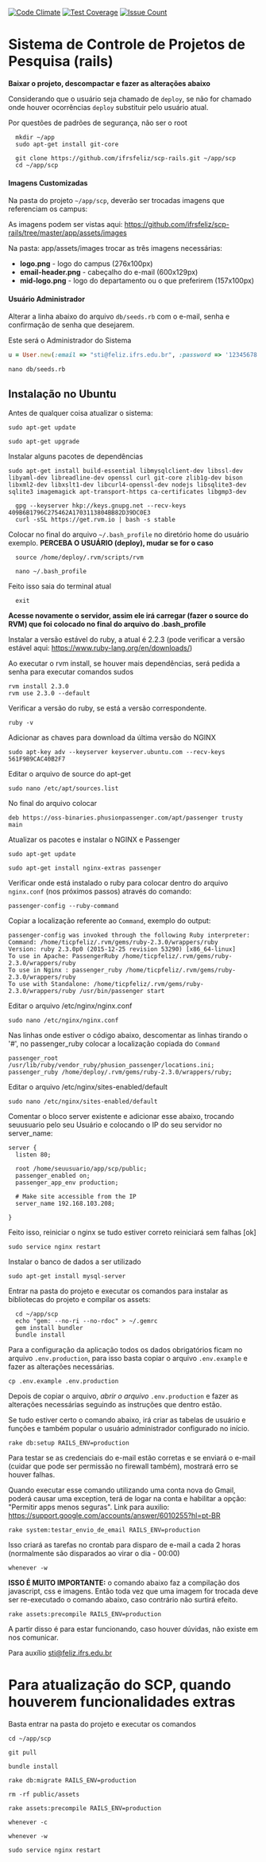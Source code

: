 [![Code Climate](https://codeclimate.com/github/ifrsfeliz/scp-rails/badges/gpa.svg)](https://codeclimate.com/github/ifrsfeliz/scp-rails)
[![Test Coverage](https://codeclimate.com/github/ifrsfeliz/scp-rails/badges/coverage.svg)](https://codeclimate.com/github/ifrsfeliz/scp-rails/coverage)
[![Issue Count](https://codeclimate.com/github/ifrsfeliz/scp-rails/badges/issue_count.svg)](https://codeclimate.com/github/ifrsfeliz/scp-rails)

# Sistema de Controle de Projetos de Pesquisa (rails)

**Baixar o projeto, descompactar e fazer as alterações abaixo**

Considerando que o usuário seja chamado de `deploy`, se não for chamado onde houver ocorrências `deploy` substituir pelo usuário atual.

Por questões de padrões de segurança, não ser o root

```console
  mkdir ~/app
  sudo apt-get install git-core

  git clone https://github.com/ifrsfeliz/scp-rails.git ~/app/scp
  cd ~/app/scp
```

#### Imagens Customizadas

Na pasta do projeto `~/app/scp`, deverão ser trocadas imagens que referenciam os campus:

As imagens podem ser vistas aqui: https://github.com/ifrsfeliz/scp-rails/tree/master/app/assets/images

Na pasta: app/assets/images trocar as três imagens necessárias:

* **logo.png** - logo do campus (276x100px)
* **email-header.png** - cabeçalho do e-mail (600x129px)
* **mid-logo.png** - logo do departamento ou o que preferirem (157x100px)

#### Usuário Administrador

Alterar a linha abaixo do arquivo `db/seeds.rb` com o e-mail, senha e confirmação de senha que desejarem.

Este será o Administrador do Sistema

```ruby
u = User.new(:email => "sti@feliz.ifrs.edu.br", :password => '12345678', :password_confirmation => '12345678')
```

```console
nano db/seeds.rb
```

## Instalação no Ubuntu

Antes de qualquer coisa atualizar o sistema:

```console
sudo apt-get update
```

```console
sudo apt-get upgrade
```

Instalar alguns pacotes de dependências

```console
sudo apt-get install build-essential libmysqlclient-dev libssl-dev libyaml-dev libreadline-dev openssl curl git-core zlib1g-dev bison libxml2-dev libxslt1-dev libcurl4-openssl-dev nodejs libsqlite3-dev sqlite3 imagemagick apt-transport-https ca-certificates libgmp3-dev
```

```console
  gpg --keyserver hkp://keys.gnupg.net --recv-keys 409B6B1796C275462A1703113804BB82D39DC0E3
  curl -sSL https://get.rvm.io | bash -s stable
```

Colocar no final do arquivo `~/.bash_profile` no diretório home do usuário exemplo. **PERCEBA O USUÁRIO (deploy), mudar se for o caso**

```console
  source /home/deploy/.rvm/scripts/rvm
```

```console
  nano ~/.bash_profile
```

Feito isso saia do terminal atual

```console
  exit
```

**Acesse novamente o servidor, assim ele irá carregar (fazer o source do RVM) que foi colocado no final do arquivo do .bash_profile**

Instalar a versão estável do ruby, a atual é 2.2.3 (pode verificar a versão estável aqui: https://www.ruby-lang.org/en/downloads/)

Ao executar o rvm install, se houver mais dependências, será pedida a senha para executar comandos sudos

```console
rvm install 2.3.0
rvm use 2.3.0 --default
```


Verificar a versão do ruby, se está a versão correspondente.

```console
ruby -v
```

Adicionar as chaves para download da última versão do NGINX

```console
sudo apt-key adv --keyserver keyserver.ubuntu.com --recv-keys 561F9B9CAC40B2F7
```

Editar o arquivo de source do apt-get

```console
sudo nano /etc/apt/sources.list
```

No final do arquivo colocar

```console
deb https://oss-binaries.phusionpassenger.com/apt/passenger trusty main
```

Atualizar os pacotes e instalar o NGINX e Passenger

```console
sudo apt-get update
```

```console
sudo apt-get install nginx-extras passenger
```


Verificar onde está instalado o ruby para colocar dentro do arquivo `nginx.conf` (nos próximos passos) através do comando:

```console
passenger-config --ruby-command
```

Copiar a localização referente ao `Command`, exemplo do output:

```console
passenger-config was invoked through the following Ruby interpreter:
Command: /home/ticpfeliz/.rvm/gems/ruby-2.3.0/wrappers/ruby
Version: ruby 2.3.0p0 (2015-12-25 revision 53290) [x86_64-linux]
To use in Apache: PassengerRuby /home/ticpfeliz/.rvm/gems/ruby-2.3.0/wrappers/ruby
To use in Nginx : passenger_ruby /home/ticpfeliz/.rvm/gems/ruby-2.3.0/wrappers/ruby
To use with Standalone: /home/ticpfeliz/.rvm/gems/ruby-2.3.0/wrappers/ruby /usr/bin/passenger start
```

Editar o arquivo /etc/nginx/nginx.conf

```console
sudo nano /etc/nginx/nginx.conf
```

Nas linhas onde estiver o código abaixo, descomentar as linhas tirando o '#', no passenger_ruby colocar a localização copiada do `Command`

```nginx
passenger_root /usr/lib/ruby/vendor_ruby/phusion_passenger/locations.ini;
passenger_ruby /home/deploy/.rvm/gems/ruby-2.3.0/wrappers/ruby;
```

Editar o arquivo /etc/nginx/sites-enabled/default

```console
sudo nano /etc/nginx/sites-enabled/default
```

Comentar o bloco server existente e adicionar esse abaixo, trocando seuusuario pelo seu Usuário e colocando o IP do seu servidor no server_name:

```nginx
server {
  listen 80;

  root /home/seuusuario/app/scp/public;
  passenger_enabled on;
  passenger_app_env production;

  # Make site accessible from the IP
  server_name 192.168.103.208;

}
```

Feito isso, reiniciar o nginx se tudo estiver correto reiniciará sem falhas [ok]

```console
sudo service nginx restart
```

Instalar o banco de dados a ser utilizado

```console
sudo apt-get install mysql-server
```

Entrar na pasta do projeto e executar os comandos para instalar as bibliotecas do projeto e compilar os assets:

```console
  cd ~/app/scp
  echo "gem: --no-ri --no-rdoc" > ~/.gemrc
  gem install bundler
  bundle install
```

Para a configuração da aplicação todos os dados obrigatórios ficam no arquivo `.env.production`, para isso basta copiar o arquivo `.env.example` e fazer as alterações necessárias.

```console
cp .env.example .env.production
```

Depois de copiar o arquivo, *abrir o arquivo* `.env.production` e fazer as alterações necessárias seguindo as instruções que dentro estão.


Se tudo estiver certo o comando abaixo, irá criar as tabelas de usuário e funções e também popular o usuário administrador configurado no início.

```console
rake db:setup RAILS_ENV=production
```

Para testar se as credenciais do e-mail estão corretas e se enviará o e-mail (cuidar que pode ser permissão no firewall também), mostrará erro se houver falhas.

Quando executar esse comando utilizando uma conta nova do Gmail, poderá causar uma exception, terá de logar na conta e habilitar a opção: "Permitir apps menos seguras". Link para auxilio: https://support.google.com/accounts/answer/6010255?hl=pt-BR

```console
rake system:testar_envio_de_email RAILS_ENV=production
```

Isso criará as tarefas no crontab para disparo de e-mail a cada 2 horas (normalmente são disparados ao virar o dia - 00:00)
```console
whenever -w
```

**ISSO É MUITO IMPORTANTE:** o comando abaixo faz a compilação dos javascript, css e imagens. Então toda vez que uma imagem for trocada deve ser re-executado o comando abaixo, caso contrário não surtirá efeito.

```console
rake assets:precompile RAILS_ENV=production
```


A partir disso é para estar funcionando, caso houver dúvidas, não existe em nos comunicar.

Para auxílio sti@feliz.ifrs.edu.br

# Para atualização do SCP, quando houverem funcionalidades extras

Basta entrar na pasta do projeto e executar os comandos

```console
cd ~/app/scp

git pull

bundle install

rake db:migrate RAILS_ENV=production

rm -rf public/assets

rake assets:precompile RAILS_ENV=production

whenever -c

whenever -w

sudo service nginx restart

```
